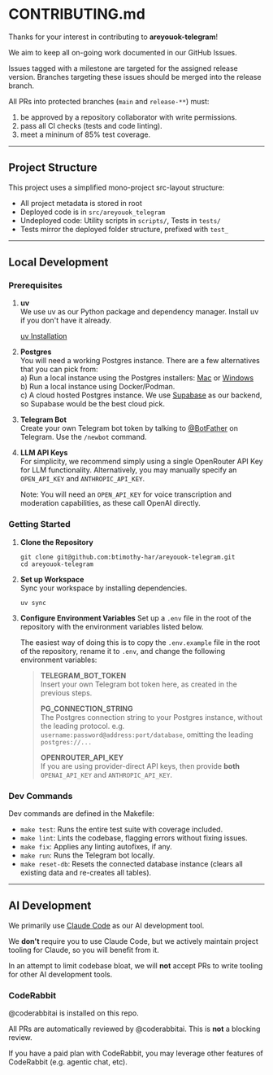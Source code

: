 # CONTRIBUTING.md

Thanks for your interest in contributing to **areyouok-telegram**!

We aim to keep all on-going work documented in our GitHub Issues.

Issues tagged with a milestone are targeted for the assigned release version. Branches targeting these issues should be merged into the release branch.

All PRs into protected branches (`main` and `release-**`) must:
1) be approved by a repository collaborator with write permissions.
2) pass all CI checks (tests and code linting).
3) meet a mininum of 85% test coverage.

---

## Project Structure

This project uses a simplified mono-project src-layout structure:

- All project metadata is stored in root
- Deployed code is in `src/areyouok_telegram`
- Undeployed code: Utility scripts in `scripts/`, Tests in `tests/`
- Tests mirror the deployed folder structure, prefixed with `test_`

---

## Local Development

### Prerequisites

1. **uv**  
   We use uv as our Python package and dependency manager.
   Install uv if you don't have it already.

   [uv Installation](https://docs.astral.sh/uv/getting-started/installation/)

2. **Postgres**<br />
   You will need a working Postgres instance. There are a few alternatives that you can pick from:
   <br />a) Run a local instance using the Postgres installers: [Mac](https://postgresapp.com) or [Windows](https://www.postgresql.org/download/windows/)
   <br />b) Run a local instance using Docker/Podman.
   <br />c) A cloud hosted Postgres instance. We use [Supabase](https://supabase.com/) as our backend, so Supabase would be the best cloud pick.

3. **Telegram Bot**<br />
   Create your own Telegram bot token by talking to [@BotFather](https://t.me/botfather) on Telegram. Use the `/newbot` command.

4. **LLM API Keys**<br />
   For simplicity, we recommend simply using a single OpenRouter API Key for LLM functionality. Alternatively, you may manually specify an `OPEN_API_KEY` and `ANTHROPIC_API_KEY`.

   Note: You will need an `OPEN_API_KEY` for voice transcription and moderation capabilities, as these call OpenAI directly.

### Getting Started

1. **Clone the Repository**  
   ```
   git clone git@github.com:btimothy-har/areyouok-telegram.git
   cd areyouok-telegram
   ```

2. **Set up Workspace**  
   Sync your workspace by installing dependencies.
   ```
   uv sync
   ```

3. **Configure Environment Variables** 
   Set up a `.env` file in the root of the repository with the environment variables listed below.

   The easiest way of doing this is to copy the `.env.example` file in the root of the repository, rename it to `.env`, and change the following environment variables:
   > 
   > **TELEGRAM_BOT_TOKEN**<br />
   Insert your own Telegram bot token here, as created in the previous steps.
   >
   > **PG_CONNECTION_STRING**<br />
   The Postgres connection string to your Postgres instance, without the leading protocol. 
   e.g. `username:password@address:port/database`, omitting the leading `postgres://...`
   > 
   > **OPENROUTER_API_KEY**<br />
   If you are using provider-direct API keys, then provide **both** `OPENAI_API_KEY` and `ANTHROPIC_API_KEY`.

### Dev Commands

Dev commands are defined in the Makefile:

- `make test`: Runs the entire test suite with coverage included.
- `make lint`: Lints the codebase, flagging errors without fixing issues.
- `make fix`: Applies any linting autofixes, if any.
- `make run`: Runs the Telegram bot locally.
- `make reset-db`: Resets the connected database instance (clears all existing data and re-creates all tables).

---

## AI Development

We primarily use [Claude Code](https://www.anthropic.com/claude-code) as our AI development tool.

We **don't** require you to use Claude Code, but we actively maintain project tooling for Claude, so you will benefit from it.

In an attempt to limit codebase bloat, we will **not** accept PRs to write tooling for other AI development tools.

### CodeRabbit
@coderabbitai is installed on this repo.

All PRs are automatically reviewed by @coderabbitai. This is **not** a blocking review.

If you have a paid plan with CodeRabbit, you may leverage other features of CodeRabbit (e.g. agentic chat, etc).
